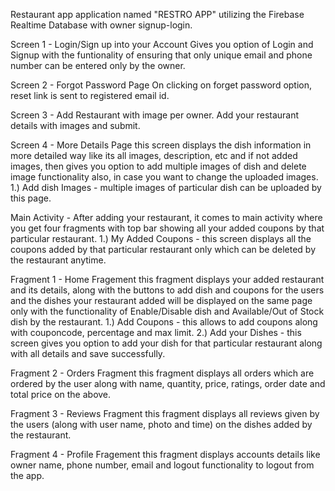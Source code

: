 
Restaurant app application named "RESTRO APP" utilizing the Firebase Realtime Database with owner signup-login.

Screen 1 - Login/Sign up into your Account
Gives you option of Login and Signup with the funtionality of ensuring that only unique email and phone number can be entered only by the owner.

Screen 2 - Forgot Password Page
On clicking on forget password option, reset link is sent to registered email id.

Screen 3 - Add Restaurant with image per owner.
Add your restaurant details with images and submit.

Screen 4 - More Details Page
this screen displays the dish information in more detailed way like its all images, description, etc and if not added images, then gives you option to add multiple images of dish and delete image functionality also, in case you want to change the uploaded images.
1.) Add dish Images - multiple images of particular dish can be uploaded by this page.

Main Activity -
After adding your restaurant, it comes to main activity where you get four fragments with top bar showing all your added coupons by that particular restaurant.
1.) My Added Coupons - this screen displays all the coupons added by that particular restaurant only which can be deleted by the restaurant anytime.

Fragment 1 - Home Fragement
this fragment displays your added restaurant and its details, along with the buttons to add dish and coupons for the users and the dishes your restaurant added will be displayed on the same page only with the functionality of Enable/Disable dish and Available/Out of Stock dish by the restaurant.
1.) Add Coupons - this allows to add coupons along with couponcode, percentage and max limit.
2.) Add your Dishes - this screen gives you option to add your dish for that particular restaurant along with all details and save successfully.

Fragment 2 - Orders Fragment
this fragment displays all orders which are ordered by the user along with name, quantity, price, ratings, order date and total price on the above.

Fragment 3 - Reviews Fragment
this fragment displays all reviews given by the users (along with user name, photo and time) on the dishes added by the restaurant.

Fragment 4  - Profile Fragement
this fragment displays accounts details like owner name, phone number, email and logout functionality to logout from the app.
